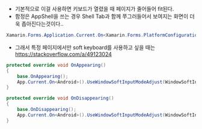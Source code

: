 - 기본적으로 이걸 사용하면 키보드가 열렸을 때 페이지가 줄어들어 fit된다.
- 함정은 AppShell을 쓰는 경우 Shell Tab과 함께 쭈그러들어서 보여지는 화면이 더욱 좁아진다는것이다..
```cs
Xamarin.Forms.Application.Current.On<Xamarin.Forms.PlatformConfiguration.Android>().UseWindowSoftInputModeAdjust(WindowSoftInputModeAdjust.Resize);
```

- 그래서 특정 페이지에서만 soft keyboard를 사용하고 싶을 때는 https://stackoverflow.com/a/49123024
```cs
protected override void OnAppearing()
{
    base.OnAppearing();
    App.Current.On<Android>().UseWindowSoftInputModeAdjust(WindowSoftInputModeAdjust.Resize);
} 

protected override void OnDisappearing()
{
    base.OnDisappearing();
    App.Current.On<Android>().UseWindowSoftInputModeAdjust(WindowSoftInputModeAdjust.Pan);
}
```

